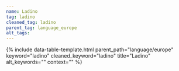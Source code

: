 ```yaml
---
name: Ladino
tag: ladino
cleaned_tag: ladino
parent_tag: language_europe
alt_tags: 
---
```


{% include data-table-template.html 
  parent_path="language/europe" 
  keyword="ladino" 
  cleaned_keyword="ladino" 
  title="Ladino"
  alt_keywords=""
  context=""
%}

